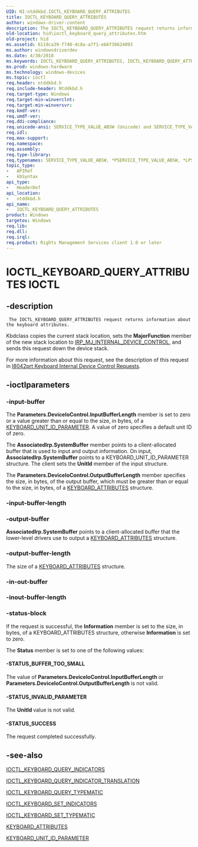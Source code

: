 ```yaml
---
UID: NI:ntddkbd.IOCTL_KEYBOARD_QUERY_ATTRIBUTES
title: IOCTL_KEYBOARD_QUERY_ATTRIBUTES
author: windows-driver-content
description: The IOCTL_KEYBOARD_QUERY_ATTRIBUTES request returns information about the keyboard attributes.
old-location: hid\ioctl_keyboard_query_attributes.htm
old-project: hid
ms.assetid: 6119ca39-f740-4c8a-a7f1-eb6f30624093
ms.author: windowsdriverdev
ms.date: 4/30/2018
ms.keywords: IOCTL_KEYBOARD_QUERY_ATTRIBUTES, IOCTL_KEYBOARD_QUERY_ATTRIBUTES control, IOCTL_KEYBOARD_QUERY_ATTRIBUTES control code [Human Input Devices], hid.ioctl_keyboard_query_attributes, kref_1522bb4a-6d24-4a25-a5fe-73343ff6c131.xml, ntddkbd/IOCTL_KEYBOARD_QUERY_ATTRIBUTES
ms.prod: windows-hardware
ms.technology: windows-devices
ms.topic: ioctl
req.header: ntddkbd.h
req.include-header: Ntddkbd.h
req.target-type: Windows
req.target-min-winverclnt: 
req.target-min-winversvr: 
req.kmdf-ver: 
req.umdf-ver: 
req.ddi-compliance: 
req.unicode-ansi: SERVICE_TYPE_VALUE_ABSW (Unicode) and SERVICE_TYPE_VALUE_ABSA (ANSI)
req.idl: 
req.max-support: 
req.namespace: 
req.assembly: 
req.type-library: 
req.typenames: SERVICE_TYPE_VALUE_ABSW, *PSERVICE_TYPE_VALUE_ABSW, *LPSERVICE_TYPE_VALUE_ABSW
topic_type:
-	APIRef
-	kbSyntax
api_type:
-	HeaderDef
api_location:
-	ntddkbd.h
api_name:
-	IOCTL_KEYBOARD_QUERY_ATTRIBUTES
product: Windows
targetos: Windows
req.lib: 
req.dll: 
req.irql: 
req.product: Rights Management Services client 1.0 or later
---
```


# IOCTL_KEYBOARD_QUERY_ATTRIBUTES IOCTL


## -description



     The IOCTL_KEYBOARD_QUERY_ATTRIBUTES request returns information about the keyboard attributes.
    

Kbdclass copies the current stack location, sets the <b>MajorFunction</b> member of the new stack location to <a href="https://msdn.microsoft.com/library/windows/hardware/ff550766">IRP_MJ_INTERNAL_DEVICE_CONTROL</a>, and sends this request down the device stack.

For more information about this request, see the description of this request in <a href="https://msdn.microsoft.com/5bbe69cb-361d-4d9a-b589-5ab7f59496a3">I8042prt Keyboard Internal Device Control Requests</a>.


## -ioctlparameters




### -input-buffer

The <b>Parameters.DeviceIoControl.InputBufferLength</b> member is set to zero or a value greater than or equal to the size, in bytes, of a <a href="https://msdn.microsoft.com/library/windows/hardware/ff542352">KEYBOARD_UNIT_ID_PARAMETER</a>. A value of zero specifies a default unit ID of zero.

The <b>AssociatedIrp.SystemBuffer</b> member points to a client-allocated buffer that is used to input and output information. On input, <b>AssociatedIrp.SystemBuffer</b> points to a KEYBOARD_UNIT_ID_PARAMETER structure. The client sets the <b>UnitId</b> member of the input structure.

The <b>Parameters.DeviceIoControl.OutputBufferLength</b> member specifies the size, in bytes, of the output buffer, which must be greater than or equal to the size, in bytes, of a <a href="https://msdn.microsoft.com/library/windows/hardware/ff542326">KEYBOARD_ATTRIBUTES</a> structure.


### -input-buffer-length




### -output-buffer

<b>AssociatedIrp.SystemBuffer</b> points to a client-allocated buffer that the lower-level drivers use to output a <a href="https://msdn.microsoft.com/library/windows/hardware/ff542326">KEYBOARD_ATTRIBUTES</a> structure.


### -output-buffer-length

The size of a <a href="https://msdn.microsoft.com/library/windows/hardware/ff542326">KEYBOARD_ATTRIBUTES</a> structure.


### -in-out-buffer



<text></text>




### -inout-buffer-length



<text></text>




### -status-block

If the request is successful, the <b>Information</b> member is set to the size, in bytes, of a KEYBOARD_ATTRIBUTES structure, otherwise <b>Information</b> is set to zero.

The <b>Status</b> member is set to one of the following values:




#### -STATUS_BUFFER_TOO_SMALL

The value of <b>Parameters.DeviceIoControl.InputBufferLength </b>or <b>Parameters.DeviceIoControl.OutputBufferLength</b> is not valid.


#### -STATUS_INVALID_PARAMETER

The <b>UnitId </b>value is not valid.


#### -STATUS_SUCCESS

The request completed successfully.


## -see-also




<a href="https://msdn.microsoft.com/library/windows/hardware/ff541337">IOCTL_KEYBOARD_QUERY_INDICATORS</a>



<a href="https://msdn.microsoft.com/library/windows/hardware/ff541349">IOCTL_KEYBOARD_QUERY_INDICATOR_TRANSLATION</a>



<a href="https://msdn.microsoft.com/library/windows/hardware/ff541362">IOCTL_KEYBOARD_QUERY_TYPEMATIC</a>



<a href="https://msdn.microsoft.com/library/windows/hardware/ff542067">IOCTL_KEYBOARD_SET_INDICATORS</a>



<a href="https://msdn.microsoft.com/library/windows/hardware/ff542076">IOCTL_KEYBOARD_SET_TYPEMATIC</a>



<a href="https://msdn.microsoft.com/library/windows/hardware/ff542326">KEYBOARD_ATTRIBUTES</a>



<a href="https://msdn.microsoft.com/library/windows/hardware/ff542352">KEYBOARD_UNIT_ID_PARAMETER</a>
 

 

